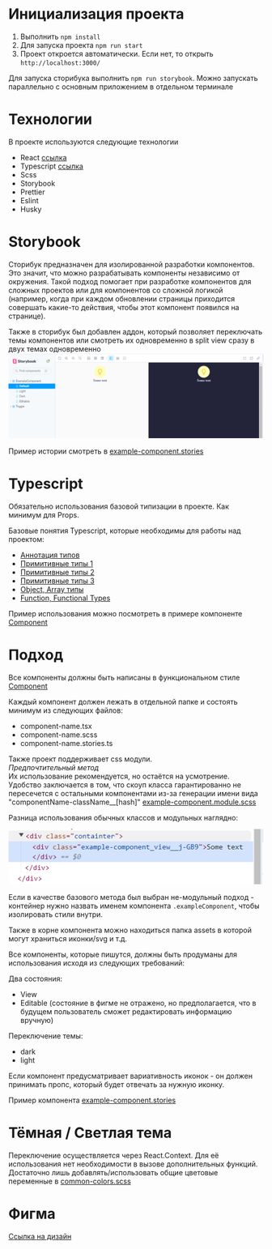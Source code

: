 # Инициализация проекта

1. Выполнить `npm install`
2. Для запуска проекта `npm run start`
3. Проект откроется автоматически. Если нет, то открыть `http://localhost:3000/`

Для запуска сторибука выполнить `npm run storybook`.
Можно запускать параллельно с основным приложением в отдельном терминале

# Технологии

В проекте используются следующие технологии

- React [ссылка](https://react.dev/)
- Typescript [ссылка](https://scriptdev.ru/guide/)
- Scss
- Storybook
- Prettier
- Eslint
- Husky

# Storybook

Сторибук предназначен для изолированной разработки компонентов. Это значит, что можно разрабатывать компоненты независимо от окружения. Такой подход помогает при разработке компонентов для сложных проектов или для компонентов со сложной логикой (например, когда при каждом обновлении страницы приходится совершать какие-то действия, чтобы этот компонент появился на странице).

Также в сторибук был добавлен аддон, который позволяет переключать темы компонентов или смотреть их одновременно в split view сразу в двух темах одновременно
![img_1.png](src/common/assets/img_1.png)

Пример истории смотреть в
[example-component.stories](src/components/example-component/example-component.stories.ts)

# Typescript

Обязательно использования базовой типизации в проекте. Как минимум для Props.

Базовые понятия Typescript, которые необходимы для работы над проектом:

- [Аннотация типов](https://scriptdev.ru/guide/011/)
- [Примитивные типы 1](https://scriptdev.ru/guide/013/)
- [Примитивные типы 2](https://scriptdev.ru/guide/014/)
- [Примитивные типы 3](https://scriptdev.ru/guide/015/)
- [Object, Array типы](https://scriptdev.ru/guide/019/)
- [Function, Functional Types](https://scriptdev.ru/guide/020/)

Пример использования можно посмотреть в примере компоненте [Component](https://react.dev/learn/your-first-component#defining-a-component)

# Подход

Все компоненты должны быть написаны в функциональном стиле [Component](https://react.dev/learn/your-first-component#defining-a-component)

Каждый компонент должен лежать в отдельной папке и состоять минимум из следующих файлов:

- component-name.tsx
- component-name.scss
- component-name.stories.ts

Также проект поддерживает css модули. \
_Предпочтительный метод_ \
Их использование рекомендуется, но остаётся на усмотрение. Удобство заключается в том, что скоуп класса гарантированно не пересечется с остальными компонентами из-за генерации имени вида "componentName-className\_\_[hash]"
[example-component.module.scss](src/components/example-component/example-component.module.scss)

Разница использования обычных классов и модульных наглядно:

![img.png](src/common/assets/img.png)

Если в качестве базового метода был выбран не-модульный подход - контейнер нужно назвать именем компонента `.exampleComponent`, чтобы изолировать стили внутри.

Также в корне компонента можно находиться папка assets в которой могут храниться иконки/svg и т.д.

Все компоненты, которые пишутся, должны быть продуманы для использования исходя из следующих требований:

Два состояния:

- View
- Editable (состояние в фигме не отражено, но предполагается, что в будущем пользователь сможет редактировать информацию вручную)

Переключение темы:

- dark
- light

Если компонент предусматривает вариативность иконок - он должен принимать пропс, который будет отвечать за нужную иконку.

Пример компонента
[example-component.stories](src/components/example-component/example-component.stories.ts)

# Тёмная / Светлая тема

Переключение осуществляется через React.Context. Для её использования нет необходимости в вызове дополнительных функций. Достаточно лишь добавлять/использовать общие цветовые переменные в [common-colors.scss](./src/common/common-colors.scss)

# Фигма

[Ссылка на дизайн](<https://www.figma.com/file/CbPV5aYzGNz8tT0dcNTvsj/Supa-Resume---Light-%26-Dark-%5BFREE-Resume%2FCover-Letter%5D-(Community)-(Copy)?type=design&node-id=503-11392&mode=design&t=16lteaqmHvjgpXhB-0>)
